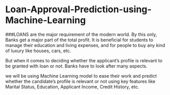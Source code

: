 # Loan-Approval-Prediction-using-Machine-Learning
###LOANS are the major requirement of the modern world. By this only, Banks get a major part of the total profit. It is beneficial for students to manage their education and living expenses, and for people to buy any kind of luxury like houses, cars, etc.

But when it comes to deciding whether the applicant’s profile is relevant to be granted with loan or not. Banks have to look after many aspects.

we will be using Machine Learning model to ease their work and predict whether the candidate’s profile is relevant or not using key features like Marital Status, Education, Applicant Income, Credit History, etc.
